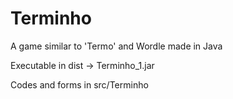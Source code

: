 # Terminho
 A game similar to 'Termo' and Wordle made in Java
 
 Executable in dist -> Terminho_1.jar
 
 Codes and forms in src/Terminho

